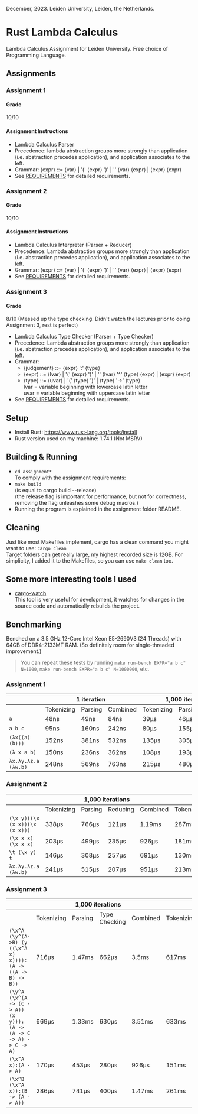 December, 2023. Leiden University, Leiden, the Netherlands.
# Rust Lambda Calculus

Lambda Calculus Assignment for Leiden University. Free choice of Programming Language.

## Assignments

### Assignment 1
#### Grade
10/10

#### Assignment Instructions

- Lambda Calculus Parser
- Precedence: lambda abstraction groups more strongly than application (i.e. abstraction precedes application), and application associates to the left.
- Grammar: ⟨expr⟩ ::= ⟨var⟩ | '(' ⟨expr⟩ ')' | '\' ⟨var⟩ ⟨expr⟩ | ⟨expr⟩ ⟨expr⟩
- See [REQUIREMENTS](<assignment 1/REQUIREMENTS.md>) for detailed requirements.

### Assignment 2
#### Grade
10/10

#### Assignment Instructions

- Lambda Calculus Interpreter (Parser + Reducer)
- Precedence: Lambda abstraction groups more strongly than application (i.e. abstraction precedes application), and application associates to the left.
- Grammar: ⟨expr⟩ ::= ⟨var⟩ | '(' ⟨expr⟩ ')' | '\' ⟨var⟩ ⟨expr⟩ | ⟨expr⟩ ⟨expr⟩
- See [REQUIREMENTS](<assignment 2/REQUIREMENTS.md>) for detailed requirements.

### Assignment 3
#### Grade
8/10 (Messed up the type checking. Didn't watch the lectures prior to doing Assignment 3, rest is perfect)

- Lambda Calculus Type Checker (Parser + Type Checker)
- Precedence: Lambda abstraction groups more strongly than application (i.e. abstraction precedes application), and application associates to the left.
- Grammar:
  - ⟨judgement⟩ ::= ⟨expr⟩ ':' ⟨type⟩
  - ⟨expr⟩ ::= ⟨lvar⟩ | '(' ⟨expr⟩ ')' | '\' ⟨lvar⟩ '^' ⟨type⟩ ⟨expr⟩ | ⟨expr⟩ ⟨expr⟩
  - ⟨type⟩ ::= ⟨uvar⟩ | '(' ⟨type⟩ ')' | ⟨type⟩ '->' ⟨type⟩ \
    lvar = variable beginning with lowercase latin letter \
    uvar = variable beginning with uppercase latin letter
- See [REQUIREMENTS](<assignment 3/REQUIREMENTS.md>) for detailed requirements.

## Setup

- Install Rust: https://www.rust-lang.org/tools/install
- Rust version used on my machine: 1.74.1 (Not MSRV)

## Building & Running

- `cd assignment*` \
  To comply with the assignment requirements:
- `make build` \
  (is equal to cargo build --release) \
  (the release flag is important for performance, but not for correctness, removing the flag unleashes some debug macros.)
- Running the program is explained in the assignment folder README.

## Cleaning

Just like most Makefiles implement, cargo has a clean command you might want to use: `cargo clean` \
Target folders can get really large, my highest recorded size is 12GB.
For simplicity, I added it to the Makefiles, so you can use `make clean` too.

## Some more interesting tools I used

- [cargo-watch](https://crates.io/crates/cargo-watch) \
  This tool is very useful for development, it watches for changes in the source code and automatically rebuilds the project.

## Benchmarking

Benched on a 3.5 GHz 12-Core Intel Xeon E5-2690V3 (24 Threads) with 64GB of DDR4-2133MT RAM. (So definitely room for single-threaded improvement.)

> You can repeat these tests by running `make run-bench EXPR="a b c" N=1000`, `make run-bench EXPR="a b c" N=1000000`, etc.

### Assignment 1

<table>
<thead>
  <tr>
    <th></th>
    <th colspan="3">1 iteration</th>
    <th colspan="3">1,000 iterations<br> </th>
    <th colspan="3">1,000,000 iterations</th>
  </tr>
</thead>
<tbody>
  <tr>
    <td></td>
    <td>Tokenizing</td>
    <td>Parsing</td>
    <td>Combined</td>
    <td>Tokenizing</td>
    <td>Parsing</td>
    <td>Combined</td>
    <td>Tokenizing</td>
    <td>Parsing</td>
    <td>Combined</td>
  </tr>
  <tr>
    <td><code>a</code></td>
    <td>48ns</td>
    <td>49ns</td>
    <td>84ns</td>
    <td>39µs</td>
    <td>46µs</td>
    <td>83µs</td>
    <td>36ms</td>
    <td>46ms</td>
    <td>83ms</td>
  </tr>
  <tr>
    <td><code>a b c</code></td>
    <td>95ns</td>
    <td>160ns</td>
    <td>242ns</td>
    <td>80µs</td>
    <td>155µs</td>
    <td>240µs</td>
    <td>80ms</td>
    <td>159ms</td>
    <td>251ms</td>
  </tr>
  <tr>
    <td><code>(λx((a) (b)))</code></td>
    <td>152ns</td>
    <td>381ns</td>
    <td>532ns</td>
    <td>135µs</td>
    <td>305µs</td>
    <td>441µs</td>
    <td>136ms</td>
    <td>307ms</td>
    <td>445ms</td>
  </tr>
  <tr>
    <td><code>(λ x a b)</code></td>
    <td>150ns</td>
    <td>236ns</td>
    <td>362ns</td>
    <td>108µs</td>
    <td>193µs</td>
    <td>302µs</td>
    <td>102ms</td>
    <td>196ms</td>
    <td>304ms</td>
  </tr>
  <tr>
    <td><code>λx.λy.λz.a (λw.b)</code></td>
    <td>248ns</td>
    <td>569ns</td>
    <td>763ns</td>
    <td>215µs</td>
    <td>480µs</td>
    <td>704µs</td>
    <td>214ms</td>
    <td>488ms</td>
    <td>702ms</td>
  </tr>
</tbody>
</table>

### Assignment 2

<table>
<thead>
  <tr>
    <th></th>
    <th colspan="4">1,000 iterations<br> </th>
    <th colspan="4">1,000,000 iterations</th>
  </tr>
</thead>
<tbody>
  <tr>
    <td></td>
    <td>Tokenizing</td>
    <td>Parsing</td>
    <td>Reducing</td>
    <td>Combined</td>
    <td>Tokenizing</td>
    <td>Parsing</td>
    <td>Reducing</td>
    <td>Combined</td>
  </tr>
  <tr>
    <td><code>(\x y)((\x (x x))(\x (x x)))</code></td>
    <td>338µs</td>
    <td>766µs</td>
    <td>121µs</td>
    <td>1.19ms</td>
    <td>287ms</td>
    <td>700ms</td>
    <td>113ms</td>
    <td>1.12s</td>
  </tr>
  <tr>
    <td><code>(\x x x)(\x x x)</code></td>
    <td>203µs</td>
    <td>499µs</td>
    <td>235µs</td>
    <td>926µs</td>
    <td>181ms</td>
    <td>444ms</td>
    <td>221ms</td>
    <td>870ms</td>
  </tr>
  <tr>
    <td><code>\t (\x y) t</code></td>
    <td>146µs</td>
    <td>308µs</td>
    <td>257µs</td>
    <td>691µs</td>
    <td>130ms</td>
    <td>257ms</td>
    <td>260ms</td>
    <td>660ms</td>
  </tr>
  <tr>
    <td><code>λx.λy.λz.a (λw.b)</code></td>
    <td>241µs</td>
    <td>515µs</td>
    <td>207µs</td>
    <td>951µs</td>
    <td>213ms</td>
    <td>474ms</td>
    <td>214ms</td>
    <td>918ms</td>
  </tr>
</tbody>
</table>

### Assignment 3

<table>
<thead>
  <tr>
    <th></th>
    <th colspan="4">1,000 iterations<br> </th>
    <th colspan="4">1,000,000 iterations</th>
  </tr>
</thead>
<tbody>
  <tr>
    <td></td>
    <td>Tokenizing</td>
    <td>Parsing</td>
    <td>Type Checking</td>
    <td>Combined</td>
    <td>Tokenizing</td>
    <td>Parsing</td>
    <td>Type Checking</td>
    <td>Combined</td>
  </tr>
  <tr>
    <td><code>(\x^A (\y^(A->B) (y ((\x^A x) x)))):</code> 
        <br> 
        <code>(A -> ((A -> B) -> B))</code></td>
    <td>716µs</td>
    <td>1.47ms</td>
    <td>662µs</td>
    <td>3.5ms</td>
    <td>617ms</td>
    <td>1.40s</td>
    <td>604ms</td>
    <td>3.40s</td>
  </tr>
  <tr>
    <td><code>(\y^A (\x^(A -> (C -> A)) (x y))):</code>
    <br>
    <code>(A -> (A -> C -> A) -> C -> A)</code></td>
    <td>669µs</td>
    <td>1.33ms</td>
    <td>630µs</td>
    <td>3.51ms</td>
    <td>633ms</td>
    <td>1.31s</td>
    <td>603ms</td>
    <td>3.45s</td>
  </tr>
  <tr>
    <td><code>(\x^A x):(A -> A)</code></td>
    <td>170µs</td>
    <td>453µs</td>
    <td>280µs</td>
    <td>926µs</td>
    <td>151ms</td>
    <td>418ms</td>
    <td>258ms</td>
    <td>866ms</td>
  </tr>
  <tr>
    <td><code>(\x^B (\x^A x)):(B -> (A -> A))</code></td>
    <td>286µs</td>
    <td>741µs</td>
    <td>400µs</td>
    <td>1.47ms</td>
    <td>261ms</td>
    <td>723ms</td>
    <td>362ms</td>
    <td>1.46s</td>
  </tr>
</tbody>
</table>
